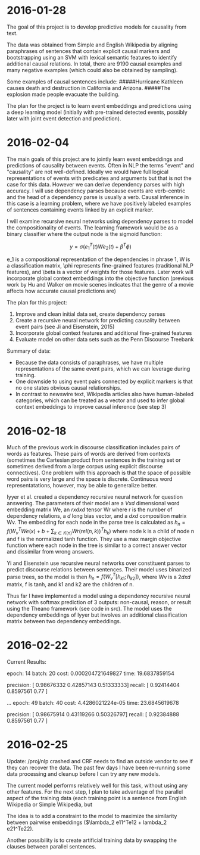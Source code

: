 # 2016-01-28

The goal of this project is to develop predictive models for causality from text.

The data was obtained from Simple and English Wikipedia by aligning paraphrases of sentences that contain explicit causal markers
and bootstrapping using an SVM with lexical semantic features to identify additional causal relations.  In total, there are
9190 causal examples and many negative examples (which could also be obtained by sampling).

Some examples of causal sentences include:
#####Hurricane Kathleen causes death and destruction in California and Arizona.
#####The explosion made people evacuate the building.

The plan for the project is to learn event embeddings and predictions using a deep learning model 
(initially with pre-trained detected events, possibly later with joint event detection and prediction).

# 2016-02-04

The main goals of this project are to jointly learn event embeddings and predictions of causality between events.
Often in NLP the terms "event" and "causality" are not well-defined.  Ideally we would have full logical representations
of events with predicates and arguments but that is not the case for this data.  However we can derive dependency parses
with high accuracy.  I will use dependency parses because events are verb-centric and the head of a dependency parse
is usually a verb.  Causal inference in this case is a learning problem, where we have positively labeled examples
of sentences containing events linked by an explicit marker.

I will examine recursive neural networks using dependency parses to model the compositionality of events.
The learning framework would be as a binary classifier where the output node is the sigmoid function:

$$ y = \sigma(e_1^T(t) W e_2(t) + \beta^T\phi) $$

e_1 is a compositional representation of the dependencies in phrase 1, W is a classification matrix, \phi represents
fine-grained features (traditional NLP features), and \beta is a vector of weights for those features.
Later work will incorporate global context embeddings into the objective function
(previous work by Hu and Walker on movie scenes indicates that the genre of a movie affects how accurate causal predictions are)

The plan for this project:

1. Improve and clean initial data set, create dependency parses
2. Create a recursive neural network for predicting causality between event pairs (see Ji and Eisenstein, 2015)
3. Incorporate global context features and additional fine-grained features
4. Evaluate model on other data sets such as the Penn Discourse Treebank

Summary of data:
- Because the data consists of paraphrases, we have multiple representations of the same event pairs, which we can leverage during training.
- One downside to using event pairs connected by explicit markers is that no one states obvious causal relationships.  
- In contrast to newswire text, Wikipedia articles also have human-labeled categories, which can be treated as a vector and used to infer global context embeddings to improve causal inference (see step 3)

# 2016-02-18

Much of the previous work in discourse classification includes pairs of words as features.  These pairs of words are derived from contexts (sometimes the Cartesian product from sentences in the training set or sometimes derived from a large corpus using explicit discourse connectives).  One problem with this approach is that the space of possible word pairs is very large and the space is discrete.  Continuous word representatations, however, may be able to generalize better.

Iyyer et al. created a dependency recursive neural network for question answering.  The parameters of their model are a $V x d$ dimensional word embedding matrix We, an $r x d x d$ tensor Wr where r is the number of dependency relations, a $d$ long bias vector, and a $d x d$ composition matrix Wv.  The embedding for each node in the parse tree is calculated as $h_n = f(W_v^T We(x) + b + \sum_{k \in K(n)} Wr(rel(n,k))^T h_k)$ where node k is a child of node n and f is the normalized tanh function.  They use a max margin objective function where each node in the tree is similar to a correct answer vector and dissimilar from wrong answers.

Yi and Eisenstein use recursive neural networks over constituent parses to predict discourse relations between sentences.  Their model uses binarized parse trees, so the model is then $h_n = f(W_v^T [h_{k1}; h_{k2}])$, where Wv is a $2d x d$ matrix, f is tanh, and k1 and k2 are the children of n.

Thus far I have implemented a model using a dependency recursive neural network with softmax prediction of 3 outputs: non-causal, reason, or result using the Theano framework (see code in src).  The model uses the dependency embeddings of Iyyer but involves an additional classification matrix between two dependency embeddings.

# 2016-02-22

Current Results:

epoch: 14 batch: 20 cost: 0.000204721649827 time: 19.6837859154

precision: [ 0.98676332  0.42857143  0.51333333] recall: [ 0.92414404  0.8597561   0.77      ] 

...
epoch: 49 batch: 40 cost: 4.4286021224e-05 time: 23.6845619678

precision: [ 0.98675914  0.43119266  0.50326797] recall: [ 0.92384888  0.8597561   0.77      ]

# 2016-02-25

Update: /proj/nlp crashed and CRF needs to find an outside vendor to see if they can recover the data.  The past few days I have been re-running
some data processing and cleanup before I can try any new models.

The current model performs relatively well for this task, without using any other features.  For the next step, I plan to take advantage
of the parallel aspect of the training data (each training point is a sentence from English Wikipedia or Simple Wikipedia, but 

The idea is to add a constraint to the model to maximize the similarity between pairwise embeddings ($\lambda_2 e11^Te12 + lambda_2 e21^Te22).

Another possibility is to create artificial training data by swapping the clauses between parallel sentences.

